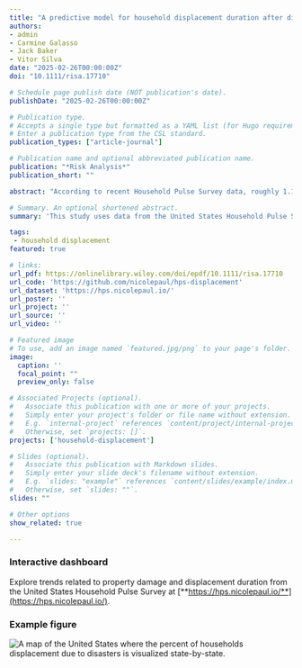 ```yaml
---
title: "A predictive model for household displacement duration after disasters"
authors:
- admin
- Carmine Galasso
- Jack Baker
- Vitor Silva
date: "2025-02-26T00:00:00Z"
doi: "10.1111/risa.17710"

# Schedule page publish date (NOT publication's date).
publishDate: "2025-02-26T00:00:00Z"

# Publication type.
# Accepts a single type but formatted as a YAML list (for Hugo requirements).
# Enter a publication type from the CSL standard.
publication_types: ["article-journal"]

# Publication name and optional abbreviated publication name.
publication: "*Risk Analysis*"
publication_short: ""

abstract: "According to recent Household Pulse Survey data, roughly 1.1% of households were displaced due to disasters in the United States in recent years. Although most households returned relatively quickly, 20% were displaced for longer than 1 month, and 14% had not returned by the time of the survey. Protracted displacement creates enormous hardships for affected households and communities, yet few disaster risk analyses account for the time component of displacement. Here, we propose predictive models for household displacement duration and return for practical integration within disaster risk analyses, ranging in complexity and predictive power. Two classification tree models are proposed to predict return outcomes with a minimum number of predictors: one that considers only physical factors (TreeP) and another that also considers socioeconomic factors (TreeP&S). A random forest model is also proposed (ForestP&S), improving the model's predictive power and highlighting the drivers of displacement duration and return outcomes. The results of the ForestP&S model highlight the importance of both physical factors (e.g., property damage and unsanitary conditions) and socioeconomic factors (e.g., tenure status and income per household member) on displacement outcomes. These models can be integrated within disaster risk analyses, as illustrated through a hurricane scenario analysis for Atlantic City, NJ. By integrating displacement duration models within risk analyses, we can capture the human impact of disasters more holistically and evaluate mitigation strategies aimed at reducing displacement risk."

# Summary. An optional shortened abstract.
summary: 'This study uses data from the United States Household Pulse Survey to fit predictive models for displacement duration and return outcomes after disasters. Three predictive models are proposed, which range in complexity and predictive power. The leading contributors to different duration and return outcomes are also explored. These models can be integrated within disaster risk analyses, as illustrated through a hurricane scenario analysis for Atlantic City, NJ.'

tags:
 - household displacement
featured: true

# links:
url_pdf: https://onlinelibrary.wiley.com/doi/epdf/10.1111/risa.17710
url_code: 'https://github.com/nicolepaul/hps-displacement'
url_dataset: 'https://hps.nicolepaul.io/'
url_poster: ''
url_project: ''
url_source: ''
url_video: ''

# Featured image
# To use, add an image named `featured.jpg/png` to your page's folder. 
image:
  caption: ''
  focal_point: ""
  preview_only: false

# Associated Projects (optional).
#   Associate this publication with one or more of your projects.
#   Simply enter your project's folder or file name without extension.
#   E.g. `internal-project` references `content/project/internal-project/index.md`.
#   Otherwise, set `projects: []`.
projects: ['household-displacement']

# Slides (optional).
#   Associate this publication with Markdown slides.
#   Simply enter your slide deck's filename without extension.
#   E.g. `slides: "example"` references `content/slides/example/index.md`.
#   Otherwise, set `slides: ""`.
slides: ""

# Other options
show_related: true

---
```

### Interactive dashboard

Explore trends related to property damage and displacement duration from the United States Household Pulse Survey at [**https://hps.nicolepaul.io/**](https://hps.nicolepaul.io/).

### Example figure
![A map of the United States where the percent of households displacement due to disasters is visualized state-by-state.](publication/journal-article/2025_hps_displacement.png "Percentage of households displaced by state according to the United States Household Pulse Survey (based on all available survey datawhere displacement is included through July 2024).")
